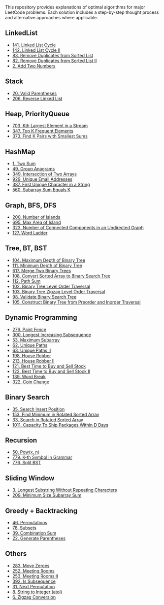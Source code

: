 This repository provides explanations of optimal algorithms for major LeetCode problems. Each solution includes a step-by-step thought process and alternative approaches where applicable.

## LinkedList
- [141. Linked List Cycle]()
- [142. Linked List Cycle II]()
- [83. Remove Duplicates from Sorted List]()
- [82. Remove Duplicates from Sorted List II]()
- [2. Add Two Numbers]()

## Stack
- [20. Valid Parentheses]()
- [206. Reverse Linked List]()

## Heap, PriorityQueue
- [703. Kth Largest Element in a Stream]()
- [347. Top K Frequent Elements]()
- [373. Find K Pairs with Smallest Sums]()

## HashMap
- [1. Two Sum]()
- [49. Group Anagrams]()
- [349. Intersection of Two Arrays]()
- [929. Unique Email Addresses]()
- [387. First Unique Character in a String]()
- [560. Subarray Sum Equals K]()

## Graph, BFS, DFS
- [200. Number of Islands]()
- [695. Max Area of Island]()
- [323. Number of Connected Components in an Undirected Graph]()
- [127. Word Ladder]()

## Tree, BT, BST
- [104. Maximum Depth of Binary Tree]()
- [111. Minimum Depth of Binary Tree]()
- [617. Merge Two Binary Trees]()
- [108. Convert Sorted Array to Binary Search Tree]()
- [112. Path Sum]()
- [102. Binary Tree Level Order Traversal]()
- [103. Binary Tree Zigzag Level Order Traversal]()
- [98. Validate Binary Search Tree]()
- [105. Construct Binary Tree from Preorder and Inorder Traversal]()

## Dynamic Programming
- [276. Paint Fence]()
- [300. Longest Increasing Subsequence]()
- [53. Maximum Subarray]()
- [62. Unique Paths]()
- [63. Unique Paths II]()
- [198. House Robber]()
- [213. House Robber II]()
- [121. Best Time to Buy and Sell Stock]()
- [122. Best Time to Buy and Sell Stock II]()
- [139. Word Break]()
- [322. Coin Change]()

## Binary Search
- [35. Search Insert Position]()
- [153. Find Minimum in Rotated Sorted Array]()
- [33. Search in Rotated Sorted Array]()
- [1011. Capacity To Ship Packages Within D Days]()

## Recursion
- [50. Pow(x, n)]()
- [779. K-th Symbol in Grammar]()
- [776. Split BST]()

## Sliding Window
- [3. Longest Substring Without Repeating Characters]()
- [209. Minimum Size Subarray Sum]()

## Greedy + Backtracking
- [46. Permutations]()
- [78. Subsets]()
- [39. Combination Sum]()
- [22. Generate Parentheses]()

## Others
- [283. Move Zeroes]()
- [252. Meeting Rooms]()
- [253. Meeting Rooms II]()
- [392. Is Subsequence]()
- [31. Next Permutation]()
- [8. String to Integer (atoi)]()
- [6. Zigzag Conversion]()
